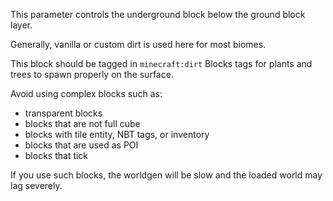 This parameter controls the underground block below the ground block layer.

Generally, vanilla or custom dirt is used here for most biomes.

This block should be tagged in `minecraft:dirt` Blocks tags for plants and
trees to spawn properly on the surface.

Avoid using complex blocks such as:

* transparent blocks
* blocks that are not full cube
* blocks with tile entity, NBT tags, or inventory
* blocks that are used as POI
* blocks that tick

If you use such blocks, the worldgen will be slow and the loaded world may lag severely.